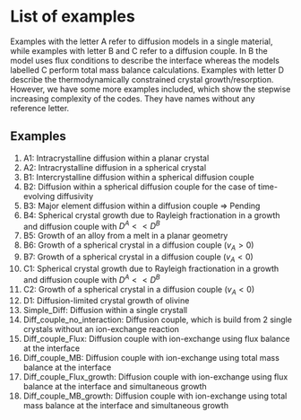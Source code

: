 # List of examples
Examples with the letter A refer to diffusion models in a single material, while examples with letter B and C refer to a diffusion couple. In B the model uses flux conditions to describe the interface whereas the models labelled C perform total mass balance calculations. Examples with letter D describe the thermodynamically constrained crystal growth/resorption. However, we have some more examples included, which show the stepwise increasing complexity of the codes. They have names without any reference letter.

## Examples

1. A1: Intracrystalline diffusion within a planar crystal
2. A2: Intracrystalline diffusion in a spherical crystal
3. B1: Intercrystalline diffusion within a spherical diffusion couple
4. B2: Diffusion within a spherical diffusion couple for the case of time-evolving  diffusivity
5. B3: Major element diffusion within a diffusion couple    => Pending
6. B4: Spherical crystal growth due to Rayleigh fractionation in a growth and diffusion couple with $`D^A << D^B`$
7. B5: Growth of an alloy from a melt in a planar geometry
8. B6: Growth of a spherical crystal in a diffusion couple ($`v_A > 0`$)
9. B7: Growth of a spherical crystal in a diffusion couple ($`v_A < 0`$)
10. C1: Spherical crystal growth due to Rayleigh fractionation in a growth and diffusion couple with $`D^A << D^B`$
11. C2: Growth of a spherical crystal in a diffusion couple ($`v_A < 0`$)
12. D1: Diffusion-limited crystal growth of olivine
13. Simple_Diff: Diffusion within a single crystall
14. Diff_couple_no_interaction: Diffusion couple, which is build from 2 single crystals without an ion-exchange reaction
15. Diff_couple_Flux: Diffusion couple with ion-exchange using flux balance at the interface
16. Diff_couple_MB: Diffusion couple with ion-exchange using total mass balance at the interface
17. Diff_couple_Flux_growth: Diffusion couple with ion-exchange using flux balance at the interface and simultaneous growth
18. Diff_couple_MB_growth: Diffusion couple with ion-exchange using total mass balance at the interface and simultaneous growth

